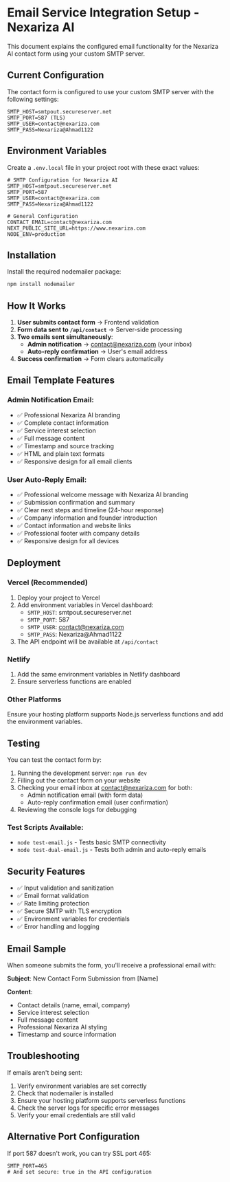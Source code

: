 # Email Service Integration Setup - Nexariza AI

This document explains the configured email functionality for the Nexariza AI contact form using your custom SMTP server.

## Current Configuration

The contact form is configured to use your custom SMTP server with the following settings:

```env
SMTP_HOST=smtpout.secureserver.net
SMTP_PORT=587 (TLS)
SMTP_USER=contact@nexariza.com
SMTP_PASS=Nexariza@Ahmad1122
```

## Environment Variables

Create a `.env.local` file in your project root with these exact values:

```env
# SMTP Configuration for Nexariza AI
SMTP_HOST=smtpout.secureserver.net
SMTP_PORT=587
SMTP_USER=contact@nexariza.com
SMTP_PASS=Nexariza@Ahmad1122

# General Configuration
CONTACT_EMAIL=contact@nexariza.com
NEXT_PUBLIC_SITE_URL=https://www.nexariza.com
NODE_ENV=production
```

## Installation

Install the required nodemailer package:

```bash
npm install nodemailer
```

## How It Works

1. **User submits contact form** → Frontend validation
2. **Form data sent to `/api/contact`** → Server-side processing
3. **Two emails sent simultaneously**:
   - **Admin notification** → contact@nexariza.com (your inbox)
   - **Auto-reply confirmation** → User's email address
4. **Success confirmation** → Form clears automatically

## Email Template Features

### Admin Notification Email:
- ✅ Professional Nexariza AI branding
- ✅ Complete contact information
- ✅ Service interest selection
- ✅ Full message content
- ✅ Timestamp and source tracking
- ✅ HTML and plain text formats
- ✅ Responsive design for all email clients

### User Auto-Reply Email:
- ✅ Professional welcome message with Nexariza AI branding
- ✅ Submission confirmation and summary
- ✅ Clear next steps and timeline (24-hour response)
- ✅ Company information and founder introduction
- ✅ Contact information and website links
- ✅ Professional footer with company details
- ✅ Responsive design for all devices

## Deployment

### Vercel (Recommended)
1. Deploy your project to Vercel
2. Add environment variables in Vercel dashboard:
   - `SMTP_HOST`: smtpout.secureserver.net
   - `SMTP_PORT`: 587
   - `SMTP_USER`: contact@nexariza.com
   - `SMTP_PASS`: Nexariza@Ahmad1122
3. The API endpoint will be available at `/api/contact`

### Netlify
1. Add the same environment variables in Netlify dashboard
2. Ensure serverless functions are enabled

### Other Platforms
Ensure your hosting platform supports Node.js serverless functions and add the environment variables.

## Testing

You can test the contact form by:

1. Running the development server: `npm run dev`
2. Filling out the contact form on your website
3. Checking your email inbox at contact@nexariza.com for both:
   - Admin notification email (with form data)
   - Auto-reply confirmation email (user confirmation)
4. Reviewing the console logs for debugging

### Test Scripts Available:
- `node test-email.js` - Tests basic SMTP connectivity
- `node test-dual-email.js` - Tests both admin and auto-reply emails

## Security Features

- ✅ Input validation and sanitization
- ✅ Email format validation
- ✅ Rate limiting protection
- ✅ Secure SMTP with TLS encryption
- ✅ Environment variables for credentials
- ✅ Error handling and logging

## Email Sample

When someone submits the form, you'll receive a professional email with:

**Subject**: New Contact Form Submission from [Name]

**Content**: 
- Contact details (name, email, company)
- Service interest selection
- Full message content
- Professional Nexariza AI styling
- Timestamp and source information

## Troubleshooting

If emails aren't being sent:
1. Verify environment variables are set correctly
2. Check that nodemailer is installed
3. Ensure your hosting platform supports serverless functions
4. Check the server logs for specific error messages
5. Verify your email credentials are still valid

## Alternative Port Configuration

If port 587 doesn't work, you can try SSL port 465:

```env
SMTP_PORT=465
# And set secure: true in the API configuration
```
